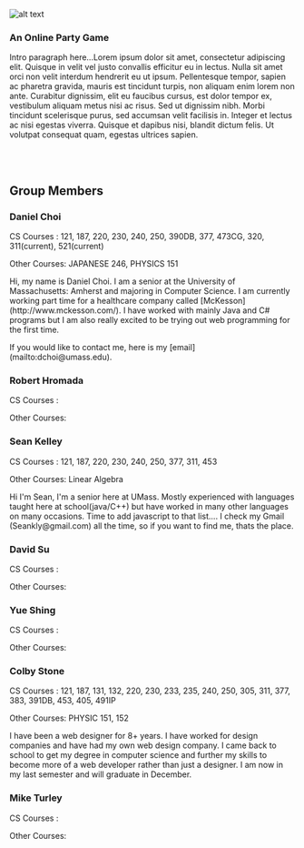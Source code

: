 ![alt text](https://github.com/umass-cs-326/team-phrase-cards/blob/master/docs/logo.png "Phrase Cards Logo")

### An Online Party Game
<p>Intro paragraph here...Lorem ipsum dolor sit amet, consectetur adipiscing elit. Quisque in velit vel justo convallis efficitur eu in lectus. Nulla sit amet orci non velit interdum hendrerit eu ut ipsum. Pellentesque tempor, sapien ac pharetra gravida, mauris est tincidunt turpis, non aliquam enim lorem non ante. Curabitur dignissim, elit eu faucibus cursus, est dolor tempor ex, vestibulum aliquam metus nisi ac risus. Sed ut dignissim nibh. Morbi tincidunt scelerisque purus, sed accumsan velit facilisis in. Integer et lectus ac nisi egestas viverra. Quisque et dapibus nisi, blandit dictum felis. Ut volutpat consequat quam, egestas ultrices sapien.</p>

<br /><br />

## Group Members

### Daniel Choi
<p>CS Courses : 121, 187, 220, 230, 240, 250, 390DB, 377, 473CG, 320, 311(current), 521(current)</p>
<p>Other Courses: JAPANESE 246, PHYSICS 151</p>
<p>Hi, my name is Daniel Choi. I am a senior at the University of Massachusetts: Amherst and majoring in Computer Science. I am currently working part time for a healthcare company called [McKesson](http://www.mckesson.com/). I have worked with mainly Java and C# programs but I am also really excited to be trying out web programming for the first time.</p>
<p>If you would like to contact me, here is my [email](mailto:dchoi@umass.edu). </p>

### Robert Hromada
<p>CS Courses : </p>
<p>Other Courses: </p>
<p></p>

### Sean Kelley
<p>CS Courses : 121, 187, 220, 230, 240, 250, 377, 311, 453</p>
<p>Other Courses: Linear Algebra</p>
<p> Hi I'm Sean, I'm a senior here at UMass. Mostly experienced with languages taught here at school(java/C++) but have worked in many other languages on many occasions. Time to add javascript to that list.... I check my Gmail (Seankly@gmail.com) all the time, so if you want to find me, thats the place.</p>

### David Su
<p>CS Courses : </p>
<p>Other Courses: </p>
<p></p>

### Yue Shing
<p>CS Courses : </p>
<p>Other Courses: </p>
<p></p>

### Colby Stone
<p>CS Courses : 121, 187, 131, 132, 220, 230, 233, 235, 240, 250, 305, 311, 377, 383, 391DB, 453, 405, 491IP</p>
<p>Other Courses: PHYSIC 151, 152</p>
<p>I have been a web designer for 8+ years. I have worked for design companies and have had my own web design company. I came back to school to get my degree in computer science and further my skills to become more of a web developer rather than just a designer. I am now in my last semester and will graduate in December.</p>


### Mike Turley
<p>CS Courses : </p>
<p>Other Courses: </p>
<p></p>
